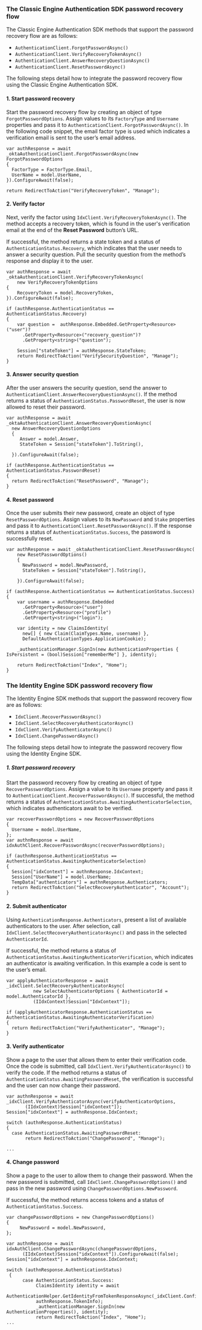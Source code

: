 ### The Classic Engine Authentication SDK password recovery flow

The Classic Engine Authentication SDK methods that support the password recovery flow are as follows:

* `AuthenticationClient.ForgotPasswordAsync()`
* `AuthenticationClient.VerifyRecoveryTokenAsync()`
* `AuthenticationClient.AnswerRecoveryQuestionAsync()`
* `AuthenticationClient.ResetPasswordAsync()`

The following steps detail how to integrate the password recovery flow using the Classic Engine Authentication SDK.

#### 1. Start password recovery

Start the password recovery flow by creating an object of type `ForgotPasswordOptions`. Assign values to its `FactoryType` and `Username` properties and pass it to `AuthenticationClient.ForgotPasswordAsync()`. In the following code snippet, the email factor type is used which indicates a verification email is sent to the user’s email address.

```dotnet
var authResponse = await _oktaAuthenticationClient.ForgotPasswordAsync(new ForgotPasswordOptions
{
  FactorType = FactorType.Email,
  UserName = model.UserName,
}).ConfigureAwait(false);

return RedirectToAction("VerifyRecoveryToken", "Manage");

```

#### 2. Verify factor

Next, verify the factor using `IdxClient.VerifyRecoveryTokenAsync()`. The method accepts a recovery token, which is found in the user's verification email at the end of the **Reset Password** button’s URL.

If successful, the method returns a state token and a status of `AuthenticationStatus.Recovery`, which indicates that the user needs to answer a security question. Pull the security question from the method’s response and display it to the user.

```dotnet
var authResponse = await _oktaAuthenticationClient.VerifyRecoveryTokenAsync(
    new VerifyRecoveryTokenOptions
{
    RecoveryToken = model.RecoveryToken,
}).ConfigureAwait(false);

if (authResponse.AuthenticationStatus == AuthenticationStatus.Recovery)
{
    var question =  authResponse.Embedded.GetProperty<Resource>("user")?
      .GetProperty<Resource>("recovery_question")?
      .GetProperty<string>("question");

    Session["stateToken"] = authResponse.StateToken;
    return RedirectToAction("VerifySecurityQuestion", "Manage");
}
```

#### 3. Answer security question

After the user answers the security question, send the answer to `AuthenticationClient.AnswerRecoveryQuestionAsync()`. If the method returns a status of `AuthenticationStatus.PasswordReset`, the user is now allowed to reset their password.

```dotnet
var authResponse = await _oktaAuthenticationClient.AnswerRecoveryQuestionAsync(
  new AnswerRecoveryQuestionOptions
  {
     Answer = model.Answer,
     StateToken = Session["stateToken"].ToString(),

  }).ConfigureAwait(false);

if (authResponse.AuthenticationStatus == AuthenticationStatus.PasswordReset)
{
  return RedirectToAction("ResetPassword", "Manage");
}
```

#### 4. Reset password

Once the user submits their new password, create an object of type `ResetPasswordOptions`. Assign values to its `NewPassword` and `Stake` properties and pass it to `AuthenticationClient.ResetPasswordAsync()`. If the response returns a status of `AuthenticationStatus.Success`, the password is successfully reset.

```dotnet
var authResponse = await _oktaAuthenticationClient.ResetPasswordAsync(
    new ResetPasswordOptions()
    {
      NewPassword = model.NewPassword,
      StateToken = Session["stateToken"].ToString(),

    }).ConfigureAwait(false);

if (authResponse.AuthenticationStatus == AuthenticationStatus.Success)
{
    var username = authResponse.Embedded
      .GetProperty<Resource>("user")
      .GetProperty<Resource>("profile")
      .GetProperty<string>("login");

    var identity = new ClaimsIdentity(
      new[] { new Claim(ClaimTypes.Name, username) },
      DefaultAuthenticationTypes.ApplicationCookie);

    _authenticationManager.SignIn(new AuthenticationProperties { IsPersistent = (bool)Session["rememberMe"] }, identity);

    return RedirectToAction("Index", "Home");
}
```

### The Identity Engine SDK password recovery flow

The Identity Engine SDK methods that support the password recovery flow are as follows:

* `IdxClient.RecoverPasswordAsync()`
* `IdxClient.SelectRecoveryAuthenticatorAsync()`
* `IdxClient.VerifyAuthenticatorAsync()`
* `IdxClient.ChangePasswordAsync()`

The following steps detail how to integrate the password recovery flow using the Identity Engine SDK.

##### 1. Start password recovery
Start the password recovery flow by creating an object of type `RecoverPasswordOptions`. Assign a value to its `Username` property and pass it to `AuthenticationClient.RecoverPasswordAsync()`. If successful, the method returns a status of `AuthenticationStatus.AwaitingAuthenticatorSelection`, which indicates authenticators await to be verified.

```dotnet
var recoverPasswordOptions = new RecoverPasswordOptions
{
  Username = model.UserName,
};
var authnResponse = await idxAuthClient.RecoverPasswordAsync(recoverPasswordOptions);

if (authnResponse.AuthenticationStatus == AuthenticationStatus.AwaitingAuthenticatorSelection)
{
  Session["idxContext"] = authnResponse.IdxContext;
  Session["UserName"] = model.UserName;
  TempData["authenticators"] = authnResponse.Authenticators;
  return RedirectToAction("SelectRecoveryAuthenticator", "Account");
}
```

#### 2. Submit authenticator

Using `AuthenticationResponse.Authenticators`, present a list of available authenticators to the user. After selection, call `IdxClient.SelectRecoveryAuthenticatorAsync()` and pass in the selected `AuthenticatorId`.

If successful, the method returns a status of `AuthenticationStatus.AwaitingAuthenticatorVerification`, which indicates an authenticator is awaiting verification. In this example a code is sent to the user’s email.

```dotnet
var applyAuthenticatorResponse = await _idxClient.SelectRecoveryAuthenticatorAsync(
          new SelectAuthenticatorOptions { AuthenticatorId = model.AuthenticatorId },
          (IIdxContext)Session["IdxContext"]);

if (applyAuthenticatorResponse.AuthenticationStatus == AuthenticationStatus.AwaitingAuthenticatorVerification)
{
  return RedirectToAction("VerifyAuthenticator", "Manage");
}
```

#### 3. Verify authenticator

Show a page to the user that allows them to enter their verification code. Once the code is submitted, call `IdxClient.VerifyAuthenticatorAsync()` to verify the code. If the method returns a status of `AuthenticationStatus.AwaitingPasswordReset`, the verification is successful and the user can now change their password.

```dotnet
var authnResponse = await _idxClient.VerifyAuthenticatorAsync(verifyAuthenticatorOptions,
       (IIdxContext)Session["idxContext"]);
Session["idxContext"] = authnResponse.IdxContext;

switch (authnResponse.AuthenticationStatus)
{
  case AuthenticationStatus.AwaitingPasswordReset:
       return RedirectToAction("ChangePassword", "Manage");

...
```

#### 4. Change password

Show a page to the user to allow them to change their password. When the new password is submitted, call `IdxClient.ChangePasswordOptions()` and pass in the new password using `ChangePasswordOptions.NewPassword`.

If successful, the method returns access tokens and a status of `AuthenticationStatus.Success`.

```dotnet
var changePasswordOptions = new ChangePasswordOptions()
{
     NewPassword = model.NewPassword,
};

var authnResponse = await idxAuthClient.ChangePasswordAsync(changePasswordOptions,
      (IIdxContext)Session["idxContext"]).ConfigureAwait(false);
Session["idxContext"] = authnResponse.IdxContext;

switch (authnResponse.AuthenticationStatus)
 {
      case AuthenticationStatus.Success:
           ClaimsIdentity identity = await
           AuthenticationHelper.GetIdentityFromTokenResponseAsync(_idxClient.Configuration,
           authnResponse.TokenInfo);
           _authenticationManager.SignIn(new AuthenticationProperties(), identity);
           return RedirectToAction("Index", "Home");
...
```
